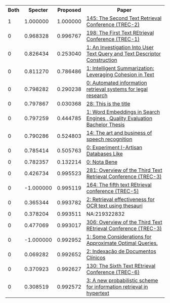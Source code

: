 <html><table><tr>
<th>Both</th>
<th>Specter</th>
<th>Proposed</th>
<th>Paper</th>
</tr>
<tr>
<td>1</td>
<td>1.000000</td>
<td>1.000000</td>
<td><a href="https://www.semanticscholar.org/paper/459cdffdd6fe41135f03755b511bdbcdd54ce09a">145: The Second Text Retrieval Conference (TREC-2)</a></td>
</tr>
<tr>
<td>0</td>
<td>0.968328</td>
<td>0.996767</td>
<td><a href="https://www.semanticscholar.org/paper/6bbb7e6e7836af5996722db76ae78c89f7cae337">198: The First Text REtrieval Conference (TREC-1)</a></td>
</tr>
<tr>
<td>0</td>
<td>0.826434</td>
<td>0.253040</td>
<td><a href="https://www.semanticscholar.org/paper/8e28ad62cafb44c5514abc78f9c9c68fcae74bae">1: An Investigation Into User Text Query and Text Descriptor Construction</a></td>
</tr>
<tr>
<td>0</td>
<td>0.811270</td>
<td>0.786486</td>
<td><a href="https://www.semanticscholar.org/paper/5c92dd42e6bf4f488cb826dcb21bfb557620afa6">1: Intelligent Summarization: Leveraging Cohesion in Text</a></td>
</tr>
<tr>
<td>0</td>
<td>0.798282</td>
<td>0.290238</td>
<td><a href="https://www.semanticscholar.org/paper/aaf4bd3106d97ec50a228a0e986b573d9666eca3">0: Automated information retrieval systems for legal research</a></td>
</tr>
<tr>
<td>0</td>
<td>0.797867</td>
<td>0.030368</td>
<td><a href="https://www.semanticscholar.org/paper/0d322fbbaf7d22d64ea550e09f1640fa20b5698f">28: This is the title</a></td>
</tr>
<tr>
<td>0</td>
<td>0.797259</td>
<td>0.444785</td>
<td><a href="https://www.semanticscholar.org/paper/0cf58d0a528a9eb763f6e926d47e17272d4273f3">1: Word Embeddings in Search Engines , Quality Evaluation Bachelor Thesis</a></td>
</tr>
<tr>
<td>0</td>
<td>0.790286</td>
<td>0.524803</td>
<td><a href="https://www.semanticscholar.org/paper/499379f80fe30da07beb051ee75df597d5038763">14: The art and business of speech recognition</a></td>
</tr>
<tr>
<td>0</td>
<td>0.785414</td>
<td>0.505763</td>
<td><a href="https://www.semanticscholar.org/paper/46b45ffa46aa8519dc0bd920a785063aaa024e1e">0: Experiment I-Artisan Databases Like</a></td>
</tr>
<tr>
<td>0</td>
<td>0.782357</td>
<td>0.132214</td>
<td><a href="https://www.semanticscholar.org/paper/d43d6666f08fdec12279446020a753f7a2227a63">0: Nota Bene</a></td>
</tr>
<tr>
<td>0</td>
<td>0.426734</td>
<td>0.995523</td>
<td><a href="https://www.semanticscholar.org/paper/1acfa730407aae835418c9381a3fb31f23fae494">281: Overview of the Third Text Retrieval Conference (TREC-3)</a></td>
</tr>
<tr>
<td>0</td>
<td>-1.000000</td>
<td>0.995119</td>
<td><a href="https://www.semanticscholar.org/paper/02f95ff61e4f51b513c90afa2bf429c7b7ead8b4">164: The fifth text REtrieval conference (TREC-5)</a></td>
</tr>
<tr>
<td>0</td>
<td>0.365344</td>
<td>0.993782</td>
<td><a href="https://www.semanticscholar.org/paper/c25a600acf852be3f04b62e2971d33f5add071c4">2: Retrieval effectiveness for OCR text using thesauri</a></td>
</tr>
<tr>
<td>0</td>
<td>0.378204</td>
<td>0.993511</td>
<td>NA:219322832</td>
</tr>
<tr>
<td>0</td>
<td>0.477069</td>
<td>0.993017</td>
<td><a href="https://www.semanticscholar.org/paper/3d49df3eb2daf21fc508d82b1d96e3fdb1d29a75">306: Overview of the Third Text REtrieval Conference (TREC-3)</a></td>
</tr>
<tr>
<td>0</td>
<td>-1.000000</td>
<td>0.992952</td>
<td><a href="https://www.semanticscholar.org/paper/ec26f817e0bcf9690a13a0b6c3289190977ed3b8">1: Some Considerations for Approximate Optimal Queries.</a></td>
</tr>
<tr>
<td>0</td>
<td>0.069282</td>
<td>0.992652</td>
<td><a href="https://www.semanticscholar.org/paper/157eaef98db28bd5f81e38944ffad1ef317fc33c">2: Indexação de Documentos Clínicos</a></td>
</tr>
<tr>
<td>0</td>
<td>0.370923</td>
<td>0.992627</td>
<td><a href="https://www.semanticscholar.org/paper/e0d16bdb90a1f9918c5ad801615778e7f72df53d">130: The Sixth Text REtrieval Conference (TREC-6)</a></td>
</tr>
<tr>
<td>0</td>
<td>0.308519</td>
<td>0.992572</td>
<td><a href="https://www.semanticscholar.org/paper/913c5d5c9bf2c45f905cd0d70c0f16837d9da34e">3: A new probabilistic scheme for information retrieval in hypertext</a></td>
</tr>
</table></html>
